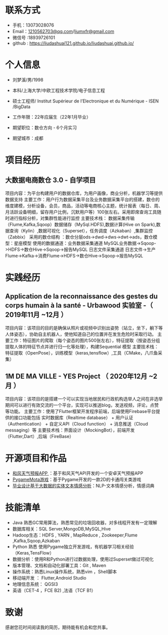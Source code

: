 
# 联系方式                            
- 手机：13073028076
- Email：1210562703@qq.com/liumxfr@gmail.com
- 微信号 :18939726101
- github : https://liudashuai121.github.io/liudashuai.github.io/

# 个人信息

 - 刘梦溪/男/1998 
 - 本科/上海大学/中欧工程技术学院/电子信息工程
 - 硕士工程师/ Institut Supérieur de l’Electronique et du Numérique - ISEN /BigData
 - 工作年限：22年应届生（22年1月毕业）

 - 期望职位：数仓方向 -   6个月实习
 - 期望城市：成都


# 项目经历
## 大数据电商数仓 3.0  - 自学项目
项目内容：为平台构建用户的数据仓库，为用户画像，商业分析，机器学习等提供数据支持
主要工作：用户行为数据采集平台及业务数据采集平台的搭建，数仓的维度建模，分析设备，会员，商品，活动等电商核心主题，统计报表（每日、周、月活跃设备明细，留存用户比例，沉默用户等）100张左右。采用即席查询工具随时进行指标分析，对集群性能进行监控
主要技术栈： 数据采集传输（Flume,Kafka,Sqoop）数据储存（MySql.HDFS),数据计算(Hive on Spark),数据查询（Kylin）,数据可视化（Superset），任务调度（Azkaban）,集群监控（Zabbix）
采用的数仓结构 ：数仓分层ods->dwd->dws->dwt->ads，数仓模型：星座模型
使用的数据通道：业务数据采集通道  MySQL业务数据->Sqoop->HDFS->数仓Hive->Sqoop->报告MySQL 
日志文件采集通道  日志文件->生产Flume->Kafka->消费Flume->HDFS->数仓Hive->Sqoop->报告MySQL
# 实践经历
## Application de la reconnaissance des gestes du corps humain à la santé    - Urbawood 实验室  -（ 2019年11月 ~12月 ）
项目内容：该项目的目的是确保从照片或视频中识别出姿势（站立，坐下，躺下等人体姿态），协助自主机器人，使他知道自己的位置并在发生危险时采取行动。 
主要工作：特征图片的爬取（每个姿态的图片500张左右），特征提取（按姿态分组提取人体的特征节点并进行归一化等处理），构建Sequential 模型
主要技术栈：特征提取（OpenPose），训练模型（keras,tensflow）,工具（CMake，八爪鱼采集）
## 1M DE MA VILLE   -    YES Project （ 2020年12月 ~2月 ）
项目内容：该项目的是搭建一个可以实现当地居民和行政机构选举人之间在非选举期间可以进行有效交流的一个平台，实现可以推送blog，发送视频，评论，点赞等功能。
主要工作：使用了Flutter框架开发程序前端，后端使用Firebase平台提供的接口功能包括 实时数据库（Realtime database） + 用户认证（Authentication） + 自定义API（Cloud function） + 消息推送（Cloud messaging）等
主要技术栈：界面设计（MockingBot），前端开发（Flutter,Dart）,后端（FireBase）
   
# 开源项目和作品
  - [和风天气预报APP ](https://github.com/liudashuai121/HeFeng-Wheher)：基于和风天气API开发的一个安卓天气预报APP
  - [PygameMota游戏](https://github.com/liudashuai121/mota_game)：基于Pygame开发的一款2D的卡通闯关类游戏
  -  [毕业设计基于大数据的实体文本情感分析](https://github.com/liudashuai121/NLP_BISHE)：NLP-文本情感分析，情感词典

    
# 技能清单
- Java 熟悉GC常用算法，熟悉常见的垃圾回收器，对多线程开发有一定理解
- 数据库相关：SQL Server,MongoDB,MySQL,Hive
- Hadoop生态：HDFS , YARN , MapReduce , Zookeeper,Flume ,Kafka,Sqoop,Azkaban
-  Python 熟悉 使用Pygame独立开发游戏，有机器学习相关经验（Keras,TensFlow）
-  数据分析：使用R和Python进行过数据处理，使用过Superset做过可视化
- 版本管理、文档和自动化部署工具：Git , Maven
- 操作系统：熟悉Linux操作系统，熟悉vim ，Shell脚本
- 移动端开发 ： Flutter,Android Studio
- 地理信息系统： QGSI3
- 英语（CET-4 ，FCE B2) ,法语（TCF B1） 
# 致谢
感谢您花时间阅读我的简历，期待能有机会和您共事。
  
  
